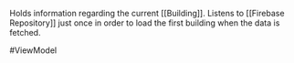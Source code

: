 Holds information regarding the current [[Building]].
Listens to [[Firebase Repository]] just once in order to load the first building when the data is fetched.

#ViewModel